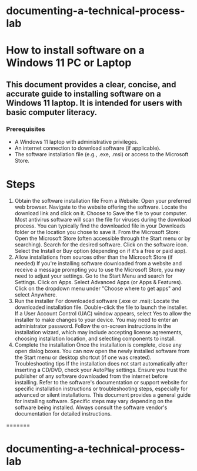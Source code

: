 # documenting-a-technical-process-lab
# How to install software on a Windows 11 PC or Laptop

## This document provides a clear, concise, and accurate guide to installing software on a Windows 11 laptop. It is intended for users with basic computer literacy.

### Prerequisites
* A Windows 11 laptop with administrative privileges.
* An internet connection to download software (if applicable).
* The software installation file (e.g., .exe, .msi) or access to the Microsoft Store.

# Steps
1. Obtain the software installation file
From a Website:
Open your preferred web browser.
Navigate to the website offering the software.
Locate the download link and click on it.
Choose to Save the file to your computer. Most antivirus software will scan the file for viruses during the download process. You can typically find the downloaded file in your Downloads folder or the location you chose to save it.
From the Microsoft Store:
Open the Microsoft Store (often accessible through the Start menu or by searching).
Search for the desired software.
Click on the software icon.
Select the Install or Buy option (depending on if it's a free or paid app).
2. Allow installations from sources other than the Microsoft Store (if needed)
If you're installing software downloaded from a website and receive a message prompting you to use the Microsoft Store, you may need to adjust your settings.
Go to the Start Menu and search for Settings.
Click on Apps.
Select Advanced Apps (or Apps & Features).
Click on the dropdown menu under "Choose where to get apps" and select Anywhere.
3. Run the installer
For downloaded software (.exe or .msi):
Locate the downloaded installation file.
Double-click the file to launch the installer.
If a User Account Control (UAC) window appears, select Yes to allow the installer to make changes to your device. You may need to enter an administrator password.
Follow the on-screen instructions in the installation wizard, which may include accepting license agreements, choosing installation location, and selecting components to install.
4. Complete the installation
Once the installation is complete, close any open dialog boxes.
You can now open the newly installed software from the Start menu or desktop shortcut (if one was created).
Troubleshooting tips
If the installation does not start automatically after inserting a CD/DVD, check your AutoPlay settings.
Ensure you trust the publisher of any software downloaded from the internet before installing.
Refer to the software's documentation or support website for specific installation instructions or troubleshooting steps, especially for advanced or silent installations.
This document provides a general guide for installing software. Specific steps may vary depending on the software being installed. Always consult the software vendor's documentation for detailed instructions.

=======
# documenting-a-technical-process-lab

